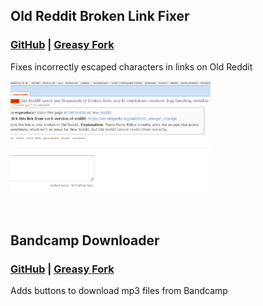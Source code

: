 ## Old Reddit Broken Link Fixer

### [GitHub](https://github.com/whqwert/userscripts/raw/main/scripts/Old-Reddit-Link-Fixer.user.js) | [Greasy Fork](https://greasyfork.org/en/scripts/435825-old-reddit-broken-link-fixer)

Fixes incorrectly escaped characters in links on Old Reddit

[<img src="examples/Reddit_broken_link_fixer_example.gif" height="180px">](https://raw.githubusercontent.com/whqwert/userscripts/main/examples/Reddit_broken_link_fixer_example.gif)

&nbsp;

## Bandcamp Downloader

### [GitHub](https://github.com/whqwert/userscripts/raw/main/scripts/Bandcamp-Downloader.user.js) | [Greasy Fork](https://greasyfork.org/en/scripts/435824-bandcamp-downloader) 

Adds buttons to download mp3 files from Bandcamp
